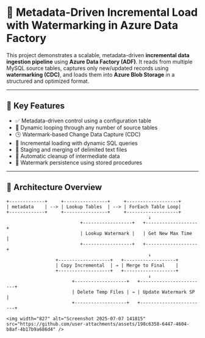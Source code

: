 # 🚀 Metadata-Driven Incremental Load with Watermarking in Azure Data Factory

This project demonstrates a scalable, metadata-driven **incremental data ingestion pipeline** using **Azure Data Factory (ADF)**. It reads from multiple MySQL source tables, captures only new/updated records using **watermarking (CDC)**, and loads them into **Azure Blob Storage** in a structured and optimized format.

---

## 📌 Key Features

- ✅ Metadata-driven control using a configuration table
- 🔁 Dynamic looping through any number of source tables
- 🕒 Watermark-based Change Data Capture (CDC)
- 💾 Incremental loading with dynamic SQL queries
- 📂 Staging and merging of delimited text files
- 🧹 Automatic cleanup of intermediate data
- 🧠 Watermark persistence using stored procedures

---

## 🧱 Architecture Overview

```plaintext
+-------------+     +----------------+     +-------------------+
| metadata    | --> | Lookup Tables  | --> | ForEach Table Loop|
+-------------+     +----------------+     +-------------------+
                                                    ↓
                           +------------------+   +-------------------+
                           | Lookup Watermark |   | Get New Max Time  |
                           +------------------+   +-------------------+
                                                    ↓
                  +-------------------+   +-------------------+
                  | Copy Incremental  | → | Merge to Final    |
                  +-------------------+   +-------------------+
                                                    ↓
                        +-------------------+   +------------------------+
                        | Delete Temp Files | → | Update Watermark SP    |
                        +-------------------+   +------------------------+

<img width="827" alt="Screenshot 2025-07-07 141815" src="https://github.com/user-attachments/assets/198c6358-6447-4604-b8af-4b17b9a686d4" />


